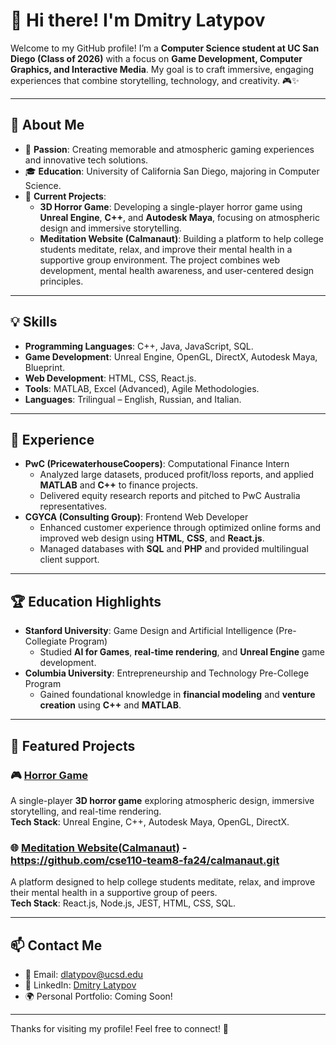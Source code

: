 # 👋 Hi there! I'm Dmitry Latypov

Welcome to my GitHub profile! I’m a **Computer Science student at UC San Diego (Class of 2026)** with a focus on **Game Development, Computer Graphics, and Interactive Media**. My goal is to craft immersive, engaging experiences that combine storytelling, technology, and creativity. 🎮✨

---

## 🚀 About Me
- 🌟 **Passion**: Creating memorable and atmospheric gaming experiences and innovative tech solutions.
- 🎓 **Education**: University of California San Diego, majoring in Computer Science.
- 🧩 **Current Projects**:
  - **3D Horror Game**: Developing a single-player horror game using **Unreal Engine**, **C++**, and **Autodesk Maya**, focusing on atmospheric design and immersive storytelling.
  - **Meditation Website (Calmanaut)**: Building a platform to help college students meditate, relax, and improve their mental health in a supportive group environment. The project combines web development, mental health awareness, and user-centered design principles.

---

## 💡 Skills
- **Programming Languages**: C++, Java, JavaScript, SQL.
- **Game Development**: Unreal Engine, OpenGL, DirectX, Autodesk Maya, Blueprint.
- **Web Development**: HTML, CSS, React.js.
- **Tools**: MATLAB, Excel (Advanced), Agile Methodologies.
- **Languages**: Trilingual – English, Russian, and Italian.

---

## 💼 Experience
- **PwC (PricewaterhouseCoopers)**: Computational Finance Intern  
   - Analyzed large datasets, produced profit/loss reports, and applied **MATLAB** and **C++** to finance projects.  
   - Delivered equity research reports and pitched to PwC Australia representatives.  
- **CGYCA (Consulting Group)**: Frontend Web Developer  
   - Enhanced customer experience through optimized online forms and improved web design using **HTML**, **CSS**, and **React.js**.  
   - Managed databases with **SQL** and **PHP** and provided multilingual client support.

---

## 🏆 Education Highlights
- **Stanford University**: Game Design and Artificial Intelligence (Pre-Collegiate Program)  
   - Studied **AI for Games**, **real-time rendering**, and **Unreal Engine** game development.  
- **Columbia University**: Entrepreneurship and Technology Pre-College Program  
   - Gained foundational knowledge in **financial modeling** and **venture creation** using **C++** and **MATLAB**.

---

## 🌟 Featured Projects
### 🎮 [Horror Game](#)
A single-player **3D horror game** exploring atmospheric design, immersive storytelling, and real-time rendering.  
**Tech Stack**: Unreal Engine, C++, Autodesk Maya, OpenGL, DirectX.  

### 🌐 [Meditation Website(Calmanaut)](#)  - https://github.com/cse110-team8-fa24/calmanaut.git
A platform designed to help college students meditate, relax, and improve their mental health in a supportive group of peers.  
**Tech Stack**: React.js, Node.js, JEST, HTML, CSS, SQL.  


---

## 📫 Contact Me
- 📧 Email: [dlatypov@ucsd.edu](mailto:dlatypov@ucsd.edu)
- 💼 LinkedIn: [Dmitry Latypov](https://www.linkedin.com/in/dmitry-latypov-186918276/)
- 🌍 Personal Portfolio: Coming Soon!  

---

Thanks for visiting my profile! Feel free to connect! 🚀
